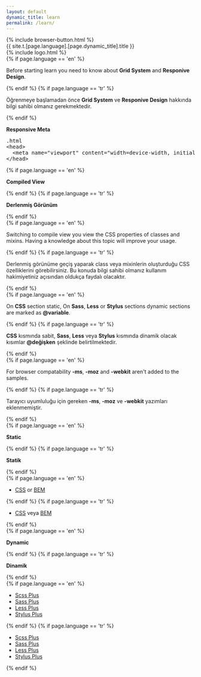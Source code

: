 ```yaml
---
layout: default
dynamic_title: learn
permalink: /learn/
---
```


<div class="dn-browser">
  <div class="dn-browser-header">
    {% include browser-button.html %}
    <div class="dn-style--title">{{ site.t.[page.language].[page.dynamic_title].title }}</div>
    {% include logo.html %}
  </div>
  <div class="dn-browser-body">
    <div class="dn-browser-body__item">
      <div class="dn-content">
        {% if page.language == 'en' %}
          <p>Before starting learn you need to know about <b>Grid System</b> and <b>Responive Design</b>.</p>
        {% endif %}
        {% if page.language == 'tr' %}
          <p>Öğrenmeye başlamadan önce <b>Grid System</b> ve <b>Responive Design</b> hakkında bilgi sahibi olmanız gerekmektedir.</p>
        {% endif %}
        <div class="dn-space-16"></div>
        <p><b>Responsive Meta</b></p>
        <div class="dn-space-16"></div>
        <pre><div class="dn-tag dn-tag--gray dn-tag--bottom">.html</div><!--
          --><div class="comment">&lt;head&gt;<br/><!--
          -->  &lt;meta name="viewport" content="width=device-width, initial-scale=1"&gt;<br/><!--
          -->&lt;/head&gt;</div><!--
        --></pre>
        <div class="dn-space-24"></div>
        {% if page.language == 'en' %}
          <p><b>Compiled View</b></p>
        {% endif %}
        {% if page.language == 'tr' %}
          <p><b>Derlenmiş Görünüm</b></p>
        {% endif %}
        <div class="dn-space-8"></div>
        {% if page.language == 'en' %}
          <p>Switching to compile view you view the CSS properties of classes and mixins. Having a knowledge about this topic will improve your usage.</p>
        {% endif %}
        {% if page.language == 'tr' %}
          <p>Derlenmiş görünüme geçiş yaparak class veya mixinlerin oluşturduğu CSS özelliklerini görebilirsiniz. Bu konuda bilgi sahibi olmanız kullanım hakimiyetiniz açısından oldukça faydalı olacaktır.</p>
        {% endif %}
        <div class="dn-space-8"></div>
        {% if page.language == 'en' %}
          <p>On <b>CSS</b> section static, On <b>Sass</b>, <b>Less</b> or <b>Stylus</b> sections dynamic sections are marked as <b>@variable</b>.</p>
        {% endif %}
        {% if page.language == 'tr' %}
          <p><b>CSS</b> kısmında sabit, <b>Sass</b>, <b>Less</b> veya <b>Stylus</b> kısmında dinamik olacak kısımlar <b>@değişken</b> şeklinde belirtilmektedir.</p>
        {% endif %}
        <div class="dn-space-8"></div>
        {% if page.language == 'en' %}
          <p>For browser compatability <b>-ms</b>, <b>-moz</b> and <b>-webkit</b> aren't added to the samples.</p>
        {% endif %}
        {% if page.language == 'tr' %}
          <p>Tarayıcı uyumluluğu için gereken <b>-ms</b>, <b>-moz</b> ve <b>-webkit</b> yazımları eklenmemiştir.</p>
        {% endif %}
        <div class="wrap xl-gutter-24 xl-top xl-2 lg-1">
          <div class="col">
            <div class="dn-space-24"></div>
            {% if page.language == 'en' %}
              <p><b>Static</b></p>
            {% endif %}
            {% if page.language == 'tr' %}
              <p><b>Statik</b></p>
            {% endif %}
            <div class="dn-space-16"></div>
            {% if page.language == 'en' %}
              <ul>
                <li><a href="/learn/wrap/?framework=css">CSS</a> or <a href="/learn/wrap/?framework=bem">BEM</a></li>
              </ul>
            {% endif %}
            {% if page.language == 'tr' %}
              <ul>
                <li><a href="/tr/learn/wrap/?framework=css">CSS</a> veya <a href="/tr/learn/wrap/?framework=bem">BEM</a></li>
              </ul>
            {% endif %}
          </div>
          <div class="col">
            <div class="dn-space-24"></div>
            {% if page.language == 'en' %}
              <p><b>Dynamic</b></p>
            {% endif %}
            {% if page.language == 'tr' %}
              <p><b>Dinamik</b></p>
            {% endif %}
            <div class="dn-space-16"></div>
            {% if page.language == 'en' %}
              <ul>
                <li><a href="/learn/wrap/?framework=scss-plus">Scss Plus</a></li>
                <li><a href="/learn/wrap/?framework=sass-plus">Sass Plus</a></li>
                <li><a href="/learn/wrap/?framework=less-plus">Less Plus</a></li>
                <li><a href="/learn/wrap/?framework=stylus-plus">Stylus Plus</a></li>
              </ul>
            {% endif %}
            {% if page.language == 'tr' %}
              <ul>
                <li><a href="/tr/learn/wrap/?framework=scss-plus">Scss Plus</a></li>
                <li><a href="/tr/learn/wrap/?framework=sass-plus">Sass Plus</a></li>
                <li><a href="/tr/learn/wrap/?framework=less-plus">Less Plus</a></li>
                <li><a href="/tr/learn/wrap/?framework=stylus-plus">Stylus Plus</a></li>
              </ul>
            {% endif %}
          </div>
        </div>
      </div>
    </div>
  </div>
</div>
